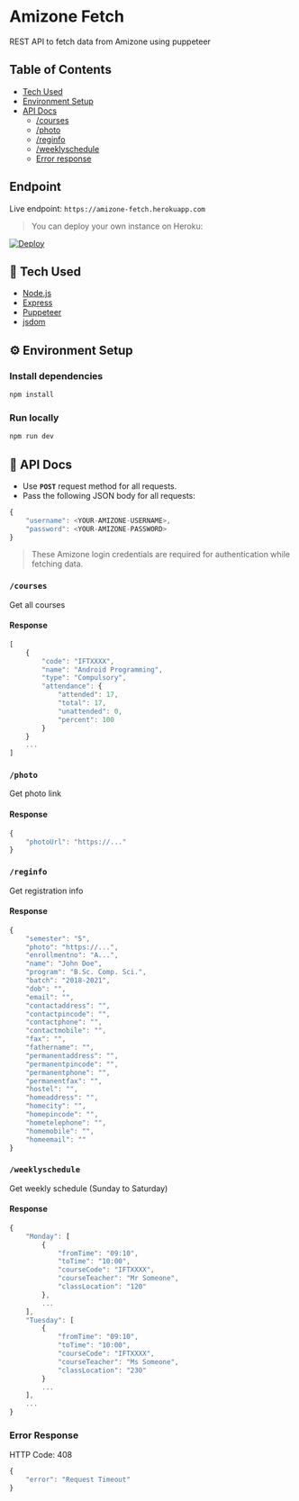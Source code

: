 # Amizone Fetch
REST API to fetch data from Amizone using puppeteer

## Table of Contents
* [Tech Used](#tech-used)
* [Environment Setup](#environment-setup)
* [API Docs](#api-docs)
    * [/courses](#courses)
    * [/photo](#photo)
    * [/reginfo](#reginfo)
    * [/weeklyschedule](#weeklyschedule)
    * [Error response](#error-response)

## Endpoint
Live endpoint: `https://amizone-fetch.herokuapp.com`  
> You can deploy your own instance on Heroku:

[![Deploy](https://www.herokucdn.com/deploy/button.svg)](https://heroku.com/deploy?template=https://github.com/PawanKolhe/amizone-fetch)

<a id="tech-used"></a>
## 🧰 Tech Used
* [Node.js](https://nodejs.org/en/)
* [Express](https://expressjs.com/)
* [Puppeteer](https://github.com/puppeteer/puppeteer)
* [jsdom](https://github.com/jsdom/jsdom)

<a id="environment-setup"></a>
## ⚙️ Environment Setup
### Install dependencies
```bash
npm install
```
### Run locally
```bash
npm run dev
```

<a id="api-docs"></a>
## 📜 API Docs

* Use **`POST`** request method for all requests.  
* Pass the following JSON body for all requests:
```javascript
{
    "username": <YOUR-AMIZONE-USERNAME>,
    "password": <YOUR-AMIZONE-PASSWORD>
}
```
> These Amizone login credentials are required for authentication while fetching data.

### `/courses`
Get all courses
#### Response
```javascript
[
    {
        "code": "IFTXXXX",
        "name": "Android Programming",
        "type": "Compulsory",
        "attendance": {
            "attended": 17,
            "total": 17,
            "unattended": 0,
            "percent": 100
        }
    }
    ...
]
```

### `/photo`
Get photo link
#### Response
```javascript
{
    "photoUrl": "https://..."
}
```

### `/reginfo`
Get registration info
#### Response
```javascript
{
    "semester": "5",
    "photo": "https://...",
    "enrollmentno": "A...",
    "name": "John Doe",
    "program": "B.Sc. Comp. Sci.",
    "batch": "2018-2021",
    "dob": "",
    "email": "",
    "contactaddress": "",
    "contactpincode": "",
    "contactphone": "",
    "contactmobile": "",
    "fax": "",
    "fathername": "",
    "permanentaddress": "",
    "permanentpincode": "",
    "permanentphone": "",
    "permanentfax": "",
    "hostel": "",
    "homeaddress": "",
    "homecity": "",
    "homepincode": "",
    "hometelephone": "",
    "homemobile": "",
    "homeemail": ""
}
```

### `/weeklyschedule`
Get weekly schedule (Sunday to Saturday)
#### Response
```javascript
{
    "Monday": [
        {
            "fromTime": "09:10",
            "toTime": "10:00",
            "courseCode": "IFTXXXX",
            "courseTeacher": "Mr Someone",
            "classLocation": "120"
        },
        ...
    ],
    "Tuesday": [
        {
            "fromTime": "09:10",
            "toTime": "10:00",
            "courseCode": "IFTXXXX",
            "courseTeacher": "Ms Someone",
            "classLocation": "230" 
        }
        ...
    ],
    ...
}
```

### Error Response
HTTP Code: 408
```javascript
{
    "error": "Request Timeout"
}
```

